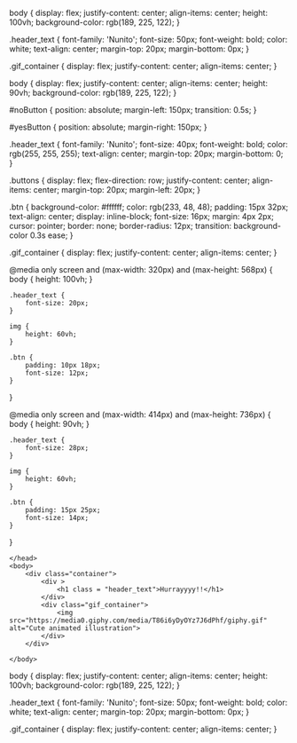 body {
    display: flex;
    justify-content: center;
    align-items: center;
    height: 100vh;
    background-color: rgb(189, 225, 122);
}

.header_text {
    font-family: 'Nunito';
    font-size: 50px;
    font-weight: bold;
    color: white;
    text-align: center;
    margin-top: 20px;
    margin-bottom: 0px;
}

.gif_container {
    display: flex;
    justify-content: center;
    align-items: center;
}


body {
    display: flex;
    justify-content: center;
    align-items: center;
    height: 90vh;
    background-color: rgb(189, 225, 122);
}

#noButton {
    position: absolute;
    margin-left: 150px;
    transition: 0.5s;
}

#yesButton {
    position: absolute;
    margin-right: 150px;
}

.header_text {
    font-family: 'Nunito';
    font-size: 40px;
    font-weight: bold;
    color: rgb(255, 255, 255);
    text-align: center;
    margin-top: 20px;
    margin-bottom: 0;
}

.buttons {
    display: flex;
    flex-direction: row;
    justify-content: center;
    align-items: center;
    margin-top: 20px;
    margin-left: 20px;
}

.btn {
    background-color: #ffffff;
    color: rgb(233, 48, 48);
    padding: 15px 32px;
    text-align: center;
    display: inline-block;
    font-size: 16px;
    margin: 4px 2px;
    cursor: pointer;
    border: none;
    border-radius: 12px;
    transition: background-color 0.3s ease;
}

.gif_container {
    display: flex;
    justify-content: center;
    align-items: center;
}

@media only screen and (max-width: 320px) and (max-height: 568px) {
    body {
        height: 100vh;
    }

    .header_text {
        font-size: 20px;
    }

    img {
        height: 60vh;
    }

    .btn {
        padding: 10px 18px;
        font-size: 12px;
    }
}

@media only screen and (max-width: 414px) and (max-height: 736px) {
    body {
        height: 90vh;
    }

    .header_text {
        font-size: 28px;
    }

    img {
        height: 60vh;
    }

    .btn {
        padding: 15px 25px;
        font-size: 14px;
    }
}

<!DOCTYPE html>
<html lang="en">
    <head>
        <link rel="stylesheet" href="./yes_style.css">
        
    </head> 
    <body>
        <div class="container">
            <div >
                <h1 class = "header_text">Hurrayyyy!!</h1>
            </div>
            <div class="gif_container">
                <img src="https://media0.giphy.com/media/T86i6yDyOYz7J6dPhf/giphy.gif" alt="Cute animated illustration">
            </div>
        </div>
       
    </body> 
</html>

body {
    display: flex;
    justify-content: center;
    align-items: center;
    height: 100vh;
    background-color: rgb(189, 225, 122);
}

.header_text {
    font-family: 'Nunito';
    font-size: 50px;
    font-weight: bold;
    color: white;
    text-align: center;
    margin-top: 20px;
    margin-bottom: 0px;
}

.gif_container {
    display: flex;
    justify-content: center;
    align-items: center;
}

